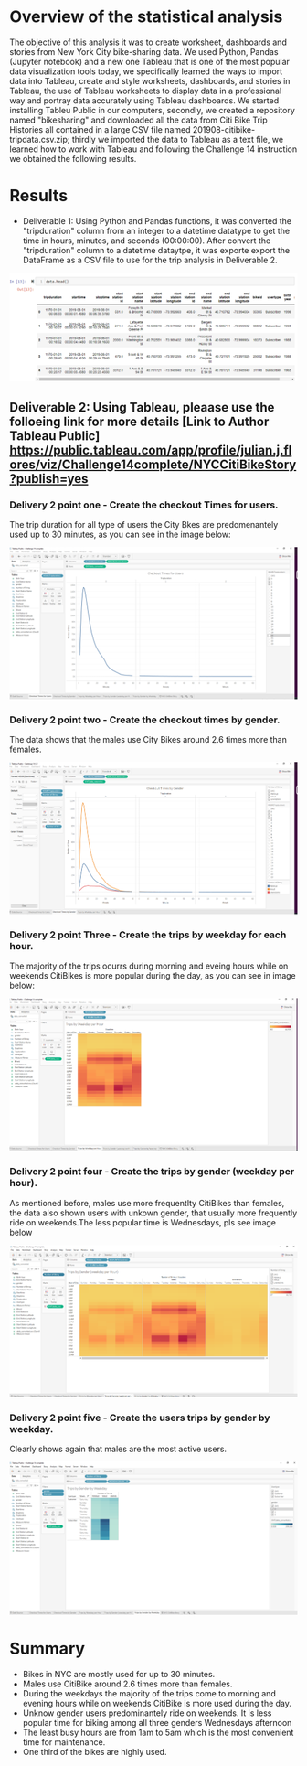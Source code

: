 # Overview of the statistical analysis
The objective of this analysis it was to create worksheet, dashboards and stories from New York City bike-sharing data.
We used Python, Pandas (Jupyter notebook) and a new one Tableau that is one of the most popular data visualization tools today, we specifically learned the ways to import data into Tableau, create and style worksheets, dashboards, and stories in Tableau, the use of Tableau worksheets to display data in a professional way and portray data accurately using Tableau dashboards.
We started installing Tableu Public in our computers, secondly, we created a repository named "bikesharing" and downloaded all the data from Citi Bike Trip Histories all contained in a large CSV file named 201908-citibike-tripdata.csv.zip; thirdly we imported the data to Tableau as a text file, we learned how to work with Tableau and following the Challenge 14 instruction we obtained the following results.
# Results
* Deliverable 1: Using Python and Pandas functions, it was converted the "tripduration" column from an integer to a datetime datatype to get the time in hours, minutes, and seconds (00:00:00). After  convert the "tripduration" column to a datetime dataytpe, it was exporte export the DataFrame as a CSV file to use for the trip analysis in Deliverable 2.

![this is an image](https://github.com/JJF1962/bikesharing/blob/main/Resources/Deliverable%201%20Trip%20duration%20to%20a%20dataframe%20format%20Deliverable%201.PNG)

## Deliverable 2:  Using Tableau, pleaase use the folloeing link for more details  [Link to Author Tableau Public] https://public.tableau.com/app/profile/julian.j.flores/viz/Challenge14complete/NYCCitiBikeStory?publish=yes

### Delivery 2 point one - Create the checkout Times for users.
The trip duration for all type of users  the City Bkes are predomenantely used up to 30 minutes, as you can see in the image below:

![this is an image](https://github.com/JJF1962/bikesharing/blob/main/Resources/Checkout%20Times%20for%20Users.PNG)


### Delivery 2 point two - Create the checkout times by gender.
The data shows that the males use City Bikes around 2.6 times more than females.

![this is an image](https://github.com/JJF1962/bikesharing/blob/main/Resources/Checlout%20Times%20By%20Gender.PNG)

### Delivery 2 point Three - Create the trips by weekday for each hour.
The majority of the trips ocurrs during morning and eveing hours while on weekends CitiBikes is more popular during the day, as you can see in image below:

![this is an image](https://github.com/JJF1962/bikesharing/blob/main/Resources/Trip%20by%20Weekday%20per%20Hour.PNG)


### Delivery 2 point four - Create the trips by gender (weekday per hour).
As mentioned before, males use more frequentlty CitiBikes than females, the data also shown users with unkown gender, that usually more frequently ride on weekends.The less popular time is Wednesdays, pls see image below


![this is an image](https://github.com/JJF1962/bikesharing/blob/main/Resources/Trips%20by%20Gender%20(Weekdays%20per%20Hour).PNG)

### Delivery 2 point five -  Create the users trips by gender by weekday.
Clearly shows again that males are the most active users.

![this is an image](https://github.com/JJF1962/bikesharing/blob/main/Resources/Trip%20by%20Gender%20by%20weekday.PNG)

# Summary
* Bikes in NYC are mostly used for up to 30 minutes.
* Males use CitiBike around 2.6 times more than females.
* During the  weekdays the majority of the trips come to morning and evening hours while on weekends CitiBike is more used during the day.
* Unknow gender users predominantely ride on weekends. It is less popular time for biking among all three genders Wednesdays afternoon
* The least busy hours are from 1am to 5am which is the most convenient time for maintenance.
* One third of the bikes are highly used. 

